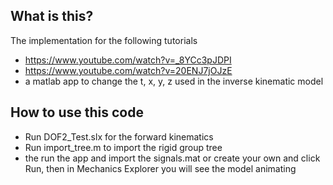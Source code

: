 ## What is this?

The implementation for the following tutorials
- https://www.youtube.com/watch?v=_8YCc3pJDPI
- https://www.youtube.com/watch?v=20ENJ7jOJzE
- a matlab app to change the t, x, y, z used in the inverse kinematic model

## How to use this code
- Run DOF2_Test.slx for the forward kinematics
- Run import_tree.m to import the rigid group tree
- the run the app and import the signals.mat or create your own and click Run, then in Mechanics Explorer you will see the model animating
